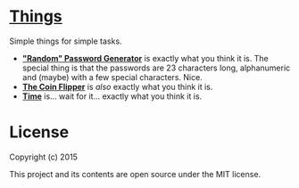 # [Things](https://krikmo.github.io)

Simple things for simple tasks.

* [**"Random" Password Generator**](https://krikmo.github.io/pass.html) is exactly what you think it is. The special thing is that the passwords are 23 characters long, alphanumeric and (maybe) with a few special characters. Nice.
* [**The Coin Flipper**](https://krikmo.github.io/flip.html) is *also* exactly what you think it is.
* [**Time**](https://krikmo.github.io/time.html) is... wait for it... exactly what you think it is.

# License

Copyright (c) 2015

This project and its contents are open source under the MIT license.
